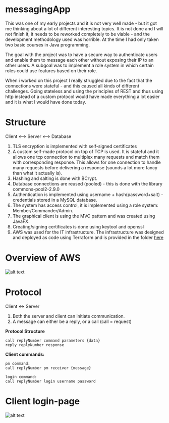 # messagingApp

This was one of my early projects and it is not very well made - but it got me thinking about a lot of different interesting topics. It is not done and I will not finish it, it needs to be reworked completely to be viable - and the development methodology used was horrible. At the time I had only taken two basic courses in Java programming. 


The goal with the project was to have a secure way to authenticate users and enable them to message each other without exposing their IP to an other users. A subgoal was to implement a role system in which certain roles could use features based on their role.

When i worked on this project I really struggled due to the fact that the connections were stateful - and this caused all kinds of different challenges. Going stateless and using the principles of REST and thus using http instead of a custom protocol would have made everything a lot easier and it is what I would have done today.


Structure
==
Client <--> Server <--> Database

1. TLS encryption is implemented with self-signed certificates
2. A custom self-made protocol on top of TCP is used. It is stateful and it allows one tcp connection to multiplex many requests and match them with corresponding response. This allows for one connection to handle many requests before delivering a response (sounds a lot more fancy than what it actually is).
3. Hashing and salting is done with BCrypt.
4. Database connections are reused (pooled) - this is done with the library commons-pool2-2.9.0
5. Authentication is implemented using username + hash(password+salt) - credentials stored in a MySQL database.
6. The system has access control, it is implemented using a role system: Member/Commander/Admin.
7. The graphical client is using the MVC pattern and was created using JavaFX.
8. Creating/signing certificates is done using keytool and openssl
9. AWS was used for the IT infrastructure. The infrastructure was designed and deployed as code using Terraform and is provided in the folder [here](https://github.com/Schyllert/messagingApp/tree/master/terraform%20%20-%20aws%20infrastructure)



Overview of AWS
==


![alt text](https://github.com/Schyllert/messagingApp/blob/master/AWS-infrastructure.png)


Protocol
==
Client <-> Server

1. Both the server and client can initiate communication. 
2. A message can either be a reply, or a call (call = request)

**Protocol Structure**

    call replyNumber command parameters {data}
    reply replyNumber response


**Client commands:**

    pm command:
    call replyNumber pm receiver {message}

    login command:
    call replyNumber login username password

 Client login-page
==

![alt text](https://github.com/Schyllert/messagingApp/blob/master/loginscreen.png)
